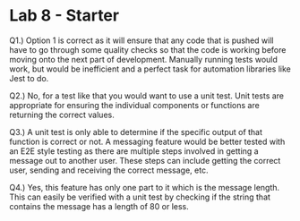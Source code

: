 # Lab 8 - Starter

Q1.) Option 1 is correct as it will ensure that any code that is pushed will have to go through some quality checks so that the code is working
before moving onto the next part of development. Manually running tests would work, but would be inefficient and a perfect task for automation libraries
like Jest to do.

Q2.) No, for a test like that you would want to use a unit test. Unit tests are appropriate for ensuring the individual components or functions are
returning the correct values.

Q3.) A unit test is only able to determine if the specific output of that function is correct or not. A messaging feature would be better tested with an E2E style testing as there are multiple steps involved in getting a message out to another user. These steps can include getting the correct user, sending and receiving the correct message, etc.

Q4.) Yes, this feature has only one part to it which is the message length. This can easily be verified with a unit test by checking if the string that contains the message has a length of 80 or less.